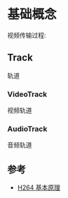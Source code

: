 # 基础概念

视频传输过程:

## Track

轨道

### VideoTrack

视频轨道

### AudioTrack

音频轨道

## 参考

- [H264 基本原理](https://zhuanlan.zhihu.com/p/31056455)
